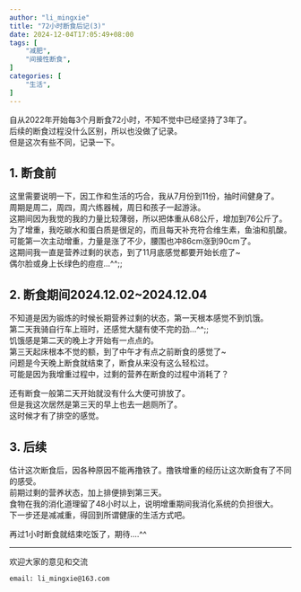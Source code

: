 ```yaml
---
author: "li_mingxie"
title: "72小时断食后记(3)"
date: 2024-12-04T17:05:49+08:00
tags: [
    "减肥",
    "间接性断食",
]
categories: [
    "生活",
]
---
```


自从2022年开始每3个月断食72小时，不知不觉中已经坚持了3年了。  
后续的断食过程没什么区别，所以也没做了记录。  
但是这次有些不同，记录一下。  
 <!--more-->

## 1. 断食前

这里需要说明一下，因工作和生活的巧合，我从7月份到11份，抽时间健身了。  
周期是周二，周四，周六练器械，周日和孩子一起游泳。  
这期间因为我觉的我的力量比较薄弱，所以把体重从68公斤，增加到76公斤了。  
为了增重，我吃碳水和蛋白质是很足的，而且每天补充符合维生素，鱼油和肌酸。  
可能第一次主动增重，力量是涨了不少，腰围也冲86cm涨到90cm了。  
这期间我一直是营养过剩的状态，到了11月底感觉都要开始长痘了~  
偶尔脸或身上长绿色的痘痘...^^;;

## 2. 断食期间2024.12.02~2024.12.04

不知道是因为锻炼的时候长期营养过剩的状态，第一天根本感觉不到饥饿。  
第二天我骑自行车上班时，还感觉大腿有使不完的劲...^^;;  
饥饿感是第二天的晚上才开始有一点点的。  
第三天起床根本不觉的额，到了中午才有点之前断食的感觉了~  
问题是今天晚上断食就结束了，断食从来没有这么轻松过。  
可能是因为我增重过程中，过剩的营养在断食的过程中消耗了？  

还有断食一般第二天开始就没有什么大便可排放了。  
但是我这次居然是第三天的早上也去一趟厕所了。  
这时候才有了排空的感觉。  

## 3. 后续

估计这次断食后，因各种原因不能再撸铁了。撸铁增重的经历让这次断食有了不同的感受。  
前期过剩的营养状态，加上排便排到第三天。  
食物在我的消化道理留了48小时以上，说明增重期间我消化系统的负担很大。  
下一步还是减减重，得回到所谓健康的生活方式吧。

再过1小时断食就结束吃饭了，期待....^^

----------------------------------------------
欢迎大家的意见和交流

`email: li_mingxie@163.com`

